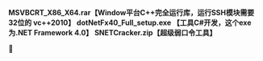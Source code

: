 **MSVBCRT_X86_X64.rar【Window平台C++完全运行库，运行SSH模块需要32位的 vc++2010】
dotNetFx40_Full_setup.exe 【工具C#开发，这个exe为.NET Framework 4.0】
SNETCracker.zip【超级弱口令工具】**

🤩
